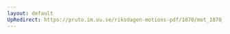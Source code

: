 ```yaml
---
layout: default
UpRedirect: https://pruto.im.uu.se/riksdagen-motions-pdf/1870/mot_1870__ak__185/mot_1870__ak__185-002.pdf
---
```

